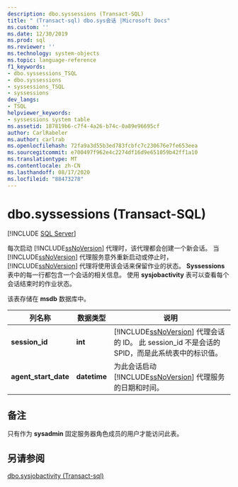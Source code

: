 ```yaml
---
description: dbo.syssessions (Transact-SQL)
title: " (Transact-sql) dbo.sys会话 |Microsoft Docs"
ms.custom: ''
ms.date: 12/30/2019
ms.prod: sql
ms.reviewer: ''
ms.technology: system-objects
ms.topic: language-reference
f1_keywords:
- dbo.syssessions_TSQL
- dbo.syssessions
- syssessions_TSQL
- syssessions
dev_langs:
- TSQL
helpviewer_keywords:
- syssessions system table
ms.assetid: 187819b6-c7f4-4a26-b74c-0a89e96695cf
author: CarlRabeler
ms.author: carlrab
ms.openlocfilehash: 72fa9a3d55b3ed783fcbfc7c230676e7fe653eea
ms.sourcegitcommit: e700497f962e4c2274df16d9e651059b42ff1a10
ms.translationtype: MT
ms.contentlocale: zh-CN
ms.lasthandoff: 08/17/2020
ms.locfileid: "88473278"
---
```

# <a name="dbosyssessions-transact-sql"></a>dbo.syssessions (Transact-SQL)

[!INCLUDE [SQL Server](../../includes/applies-to-version/sqlserver.md)]

每次启动 [!INCLUDE[ssNoVersion](../../includes/ssnoversion-md.md)] 代理时，该代理都会创建一个新会话。 当 [!INCLUDE[ssNoVersion](../../includes/ssnoversion-md.md)] 代理服务意外重新启动或停止时，[!INCLUDE[ssNoVersion](../../includes/ssnoversion-md.md)] 代理将使用该会话来保留作业的状态。 **Syssessions**表中的每一行都包含一个会话的相关信息。 使用 **sysjobactivity** 表可以查看每个会话结束时的作业状态。  
  
 该表存储在 **msdb** 数据库中。  
  
|列名称|数据类型|说明|  
|-----------------|---------------|-----------------|  
|**session_id**|**int**|[!INCLUDE[ssNoVersion](../../includes/ssnoversion-md.md)] 代理会话的 ID。 此 session_id 不是会话的 SPID，而是此系统表中的标识值。|  
|**agent_start_date**|**datetime**|为此会话启动 [!INCLUDE[ssNoVersion](../../includes/ssnoversion-md.md)] 代理服务的日期和时间。|  
  
## <a name="remarks"></a>备注  
 只有作为 **sysadmin** 固定服务器角色成员的用户才能访问此表。  
  
## <a name="see-also"></a>另请参阅  
 [dbo.sysjobactivity &#40;Transact-sql&#41;](../../relational-databases/system-tables/dbo-sysjobactivity-transact-sql.md)  
  
  
